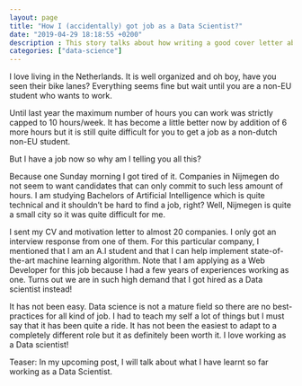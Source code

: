 ```yaml
---
layout: page
title: "How I (accidentally) got job as a Data Scientist?"
date: "2019-04-29 18:18:55 +0200"
description : This story talks about how writing a good cover letter about your experience can help your career during job application.
categories: ["data-science"]
---
```

I love living in the Netherlands. It is well organized and oh boy, have you seen their bike lanes? Everything seems fine but wait until you are a non-EU student who wants to work.

Until last year the maximum number of hours you can work was strictly capped to 10 hours/week. It has become a little better now by addition of 6 more hours but it is still quite difficult for you to get a job as a non-dutch non-EU student.

But I have a job now so why am I telling you all this?

Because one Sunday morning I got tired of it. Companies in Nijmegen do not seem to want candidates that can only commit to such less amount of hours. I am studying Bachelors of Artificial Intelligence which is quite technical and it shouldn’t be hard to find a job, right? Well, Nijmegen is quite a small city so it was quite difficult for me.

I sent my CV and motivation letter to almost 20 companies. I only got an interview response from one of them. For this particular company, I mentioned that I am an A.I student and that I can help implement state-of-the-art machine learning algorithm. Note that I am applying as a Web Developer for this job because I had a few years of experiences working as one. Turns out we are in such high demand that I got hired as a Data scientist instead!

It has not been easy. Data science is not a mature field so there are no best-practices for all kind of job. I had to teach my self a lot of things but I must say that it has been quite a ride. It has not been the easiest to adapt to a completely different role but it as definitely been worth it. I love working as a Data scientist!

Teaser: In my upcoming post, I will talk about what I have learnt so far working as a Data Scientist.
